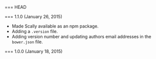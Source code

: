 === HEAD

=== 1.1.0 (January 26, 2015)

- Made Scally available as an npm package.
- Adding a `.version` file.
- Adding version number and updating authors email addresses in the `bower.json` file.

=== 1.0.0 (January 18, 2015)